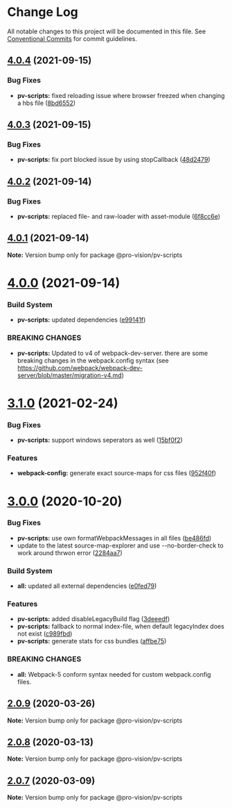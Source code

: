 # Change Log

All notable changes to this project will be documented in this file.
See [Conventional Commits](https://conventionalcommits.org) for commit guidelines.

## [4.0.4](https://github.com/pro-vision/fe-tools/compare/@pro-vision/pv-scripts@4.0.3...@pro-vision/pv-scripts@4.0.4) (2021-09-15)


### Bug Fixes

* **pv-scripts:** fixed reloading issue where browser freezed when changing a hbs file ([8bd6552](https://github.com/pro-vision/fe-tools/commit/8bd6552a2b1a935494e4bfd4488b41da065b0608))





## [4.0.3](https://github.com/pro-vision/fe-tools/compare/@pro-vision/pv-scripts@4.0.2...@pro-vision/pv-scripts@4.0.3) (2021-09-15)


### Bug Fixes

* **pv-scripts:** fix port blocked issue by using stopCallback ([48d2479](https://github.com/pro-vision/fe-tools/commit/48d2479ddd9ac61a7886710e47f7302c568c9e64))





## [4.0.2](https://github.com/pro-vision/fe-tools/compare/@pro-vision/pv-scripts@4.0.1...@pro-vision/pv-scripts@4.0.2) (2021-09-14)


### Bug Fixes

* **pv-scripts:** replaced file- and raw-loader with asset-module ([6f8cc6e](https://github.com/pro-vision/fe-tools/commit/6f8cc6e44d0db2d429969592a78c6fb7cfa40fdd))





## [4.0.1](https://github.com/pro-vision/fe-tools/compare/@pro-vision/pv-scripts@4.0.0...@pro-vision/pv-scripts@4.0.1) (2021-09-14)

**Note:** Version bump only for package @pro-vision/pv-scripts





# [4.0.0](https://github.com/pro-vision/fe-tools/compare/@pro-vision/pv-scripts@3.1.0...@pro-vision/pv-scripts@4.0.0) (2021-09-14)


### Build System

* **pv-scripts:** updated dependencies ([e99141f](https://github.com/pro-vision/fe-tools/commit/e99141f72013b6e55bb2623a719a5f11ee1bf6e7))


### BREAKING CHANGES

* **pv-scripts:** Updated to v4 of webpack-dev-server. there are some breaking changes in the
webpack.config syntax (see
https://github.com/webpack/webpack-dev-server/blob/master/migration-v4.md)





# [3.1.0](https://github.com/pro-vision/fe-tools/compare/@pro-vision/pv-scripts@3.0.0...@pro-vision/pv-scripts@3.1.0) (2021-02-24)


### Bug Fixes

* **pv-scripts:** support windows seperators as well ([15bf0f2](https://github.com/pro-vision/fe-tools/commit/15bf0f2bb207512e892c22929c720bb957df8549))


### Features

* **webpack-config:** generate exact source-maps for css files ([952f40f](https://github.com/pro-vision/fe-tools/commit/952f40ffd68d750f4185bcb58d6235ce7b4d1f21))





# [3.0.0](https://github.com/pro-vision/fe-tools/compare/@pro-vision/pv-scripts@2.0.9...@pro-vision/pv-scripts@3.0.0) (2020-10-20)


### Bug Fixes

* **pv-scripts:** use own formatWebpackMessages in all files ([be486fd](https://github.com/pro-vision/fe-tools/commit/be486fda6582cb2156fd49fcdf44c62b083c7701))
* update to the latest source-map-explorer and use --no-border-check to work around thrwon error ([2284aa7](https://github.com/pro-vision/fe-tools/commit/2284aa78929b147257747f77e9232e0867be515a))


### Build System

* **all:** updated all external dependencies ([e0fed79](https://github.com/pro-vision/fe-tools/commit/e0fed79e5173f13733acf81be2874c85fc457900))


### Features

* **pv-scripts:** added disableLegacyBuild flag ([3deeedf](https://github.com/pro-vision/fe-tools/commit/3deeedfec48037da2a80a32a5062c374c389caae))
* **pv-scripts:** fallback to normal index-file, when default legacyIndex does not exist ([c989fbd](https://github.com/pro-vision/fe-tools/commit/c989fbde4705b2bffd49a5ec93f679080437263a))
* **pv-scripts:** generate stats for css bundles ([affbe75](https://github.com/pro-vision/fe-tools/commit/affbe75484ae8deda9590e3ad449b5d652530aba))


### BREAKING CHANGES

* **all:** Webpack-5 conform syntax needed for custom webpack.config files.





## [2.0.9](https://github.com/pro-vision/fe-tools/compare/@pro-vision/pv-scripts@2.0.8...@pro-vision/pv-scripts@2.0.9) (2020-03-26)

**Note:** Version bump only for package @pro-vision/pv-scripts





## [2.0.8](https://github.com/pro-vision/fe-tools/compare/@pro-vision/pv-scripts@2.0.7...@pro-vision/pv-scripts@2.0.8) (2020-03-13)

**Note:** Version bump only for package @pro-vision/pv-scripts





## [2.0.7](https://github.com/pro-vision/fe-tools/compare/@pro-vision/pv-scripts@2.0.6...@pro-vision/pv-scripts@2.0.7) (2020-03-09)

**Note:** Version bump only for package @pro-vision/pv-scripts
